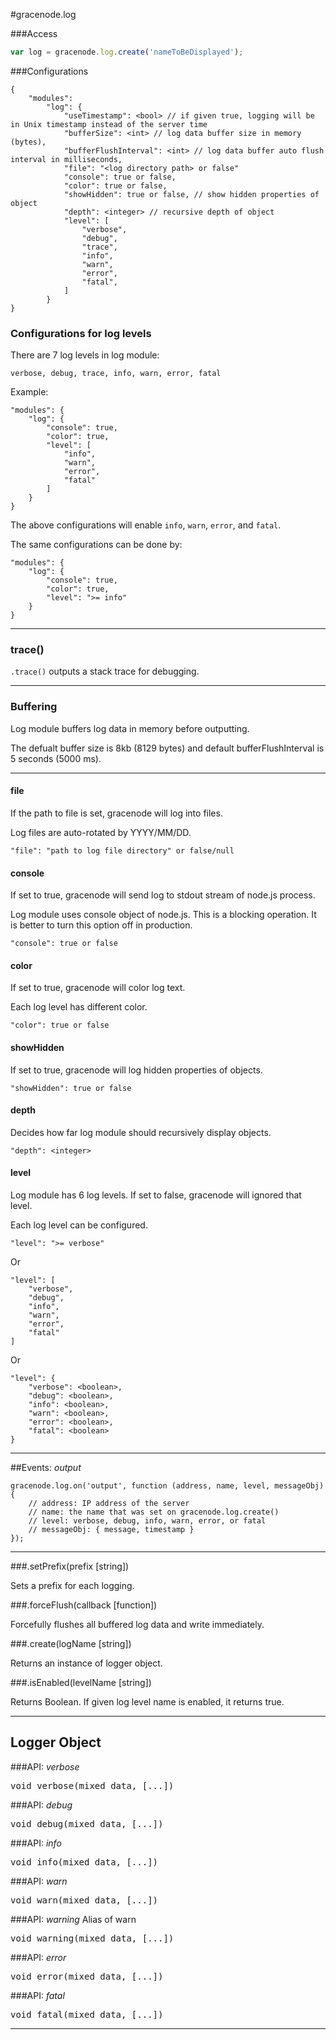 #gracenode.log

###Access
```javascript
var log = gracenode.log.create('nameToBeDisplayed');
```

###Configurations
```
{
	"modules":
		"log": {
			"useTimestamp": <bool> // if given true, logging will be in Unix timestamp instead of the server time
			"bufferSize": <int> // log data buffer size in memory (bytes),
			"bufferFlushInterval": <int> // log data buffer auto flush interval in milliseconds,
			"file": "<log directory path> or false"
			"console": true or false,
			"color": true or false,
			"showHidden": true or false, // show hidden properties of object
			"depth": <integer> // recursive depth of object
			"level": [
				"verbose",
				"debug",
				"trace",
				"info",
				"warn",
				"error",
				"fatal",
			]
		}
}
```

### Configurations for log levels

There are 7 log levels in log module:

`verbose, debug, trace, info, warn, error, fatal`

Example:

```
"modules": {
	"log": {
		"console": true,
		"color": true,
		"level": [
			"info",
			"warn",
			"error",
			"fatal"
		]
	}
}
```

The above configurations will enable `info`, `warn`, `error`, and `fatal`.

The same configurations can be done by:

```
"modules": {
	"log": {
		"console": true,
		"color": true,
		"level": ">= info"
	}
}
```

***

### trace()

`.trace()` outputs a stack trace for debugging.

***

### Buffering

Log module buffers log data in memory before outputting.

The defualt buffer size is 8kb (8129 bytes) and default bufferFlushInterval is 5 seconds (5000 ms).

***

#### file

If the path to file is set, gracenode will log into files.

Log files are auto-rotated by YYYY/MM/DD.

`"file": "path to log file directory" or false/null`

#### console

If set to true, gracenode will send log to stdout stream of node.js process.

Log module uses console object of node.js. This is a blocking operation. It is better to turn this option off in production.

`"console": true or false`

#### color

If set to true, gracenode will color log text.

Each log level has different color.

`"color": true or false`

#### showHidden

If set to true, gracenode will log hidden properties of objects.

`"showHidden": true or false`

#### depth

Decides how far log module should recursively display objects.

`"depth": <integer>`

#### level

Log module has 6 log levels. If set to false, gracenode will ignored that level.

Each log level can be configured.

```
"level": ">= verbose"
```

Or

```
"level": [
	"verbose",
	"debug",
	"info",
	"warn",
	"error",
	"fatal"
]
```

Or

```
"level": {
    "verbose": <boolean>,
    "debug": <boolean>,
    "info": <boolean>,
    "warn": <boolean>,
    "error": <boolean>,
    "fatal": <boolean>
}
```

***

##Events: *output*

```
gracenode.log.on('output', function (address, name, level, messageObj) {
	// address: IP address of the server
	// name: the name that was set on gracenode.log.create()
	// level: verbose, debug, info, warn, error, or fatal
	// messageObj: { message, timestamp }
});
```

***

###.setPrefix(prefix [string])

Sets a prefix for each logging.

###.forceFlush(callback [function])

Forcefully flushes all buffered log data and write immediately.

###.create(logName [string])

Returns an instance of logger object.

###.isEnabled(levelName [string])

Returns Boolean. If given log level name is enabled, it returns true. 

***

## Logger Object

###API: *verbose*

<pre>
void verbose(mixed data, [...])
</pre>

###API: *debug*

<pre>
void debug(mixed data, [...])
</pre>

###API: *info*

<pre>
void info(mixed data, [...])
</pre>

###API: *warn*

<pre>
void warn(mixed data, [...])
</pre>

###API: *warning*
Alias of warn
<pre>
void warning(mixed data, [...])
</pre>

###API: *error*

<pre>
void error(mixed data, [...])
</pre>

###API: *fatal*

<pre>
void fatal(mixed data, [...])
</pre>

***
